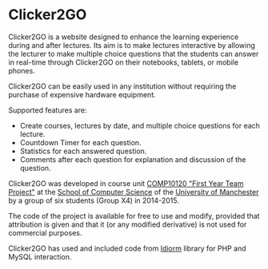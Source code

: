 # Clicker2GO

Clicker2GO is a website designed to enhance the learning experience during and after lectures. Its aim is to make lectures interactive by allowing the lecturer to make multiple choice questions that the students can answer in real-time through Clicker2GO on their notebooks, tablets, or mobile phones.

Clicker2GO can be easily used in any institution without requiring the purchase of expensive hardware equipment.

Supported features are:
- Create courses, lectures by date, and multiple choice questions for each lecture.
- Countdown Timer for each question.
- Statistics for each answered question.
- Comments after each question for explanation and discussion of the question.

Clicker2GO was developed in course unit [COMP10120 "First Year Team Project"](http://studentnet.cs.manchester.ac.uk/ugt/2014/COMP10120/syllabus) at the [School of Computer Science](http://cs.manchester.ac.uk) of the [University of Manchester](http://www.manchester.ac.uk) by a group of six students (Group X4) in 2014-2015.

The code of the project is available for free to use and modify, provided that attribution is given and that it (or any modified derivative) is not used for commercial purposes.

Clicker2GO has used and included code from [Idiorm](http://j4mie.github.io/idiormandparis) library for PHP and MySQL interaction.
